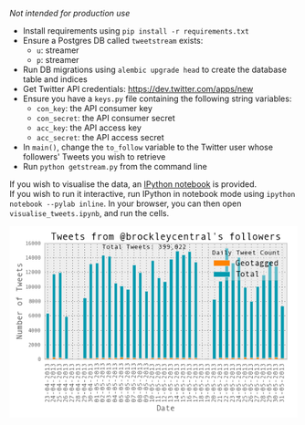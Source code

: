 *Not intended for production use*


- Install requirements using `pip install -r requirements.txt`
- Ensure a Postgres DB called `tweetstream` exists:
    - `u`: streamer
    - `p`: streamer
- Run DB migrations using `alembic upgrade head` to create the database table and indices
- Get Twitter API credentials: https://dev.twitter.com/apps/new
- Ensure you have a `keys.py` file containing the following string variables:
    - `con_key`: the API consumer key
    - `con_secret`: the API consumer secret
    - `acc_key`: the API access key
    - `acc_secret`: the API access secret
- In `main()`, change the `to_follow` variable to the Twitter user whose followers' Tweets you wish to retrieve
- Run `python getstream.py` from the command line

If you wish to visualise the data, an [IPython notebook](http://nbviewer.ipython.org/urls/github.com/urschrei/tweetstodb/raw/master/visualise_tweets.ipynb) is provided.  
If you wish to run it interactive, run IPython in notebook mode using `ipython notebook --pylab inline`. In your browser, you can then open `visualise_tweets.ipynb`, and run the cells.

[![Tweets by day](example.png "Tweets per Day")](http://nbviewer.ipython.org/urls/raw.github.com/urschrei/tweetstodb/master/visualise_tweets.ipynb "IPython Notebook viewer")

